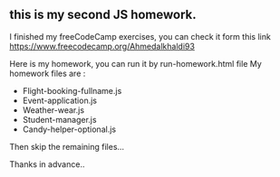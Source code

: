 ## this is my second JS homework.

I finished my freeCodeCamp exercises, you can check it form this link https://www.freecodecamp.org/Ahmedalkhaldi93

Here is my homework, you can run it by run-homework.html file 
My homework files are :
- Flight-booking-fullname.js
- Event-application.js
- Weather-wear.js
- Student-manager.js
- Candy-helper-optional.js 

Then skip the remaining files...

Thanks in advance..